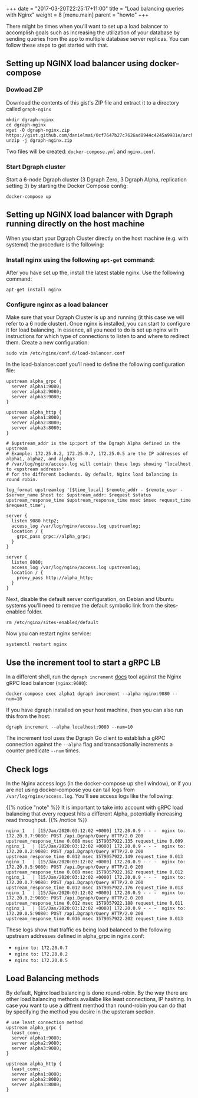+++
date = "2017-03-20T22:25:17+11:00"
title = "Load balancing queries with Nginx"
weight = 8
[menu.main]
    parent = "howto"
+++

There might be times when you'll want to set up a load balancer to accomplish goals such as increasing the utilization of your database by sending queries from the app to multiple database server replicas. You can follow these steps to get started with that.

## Setting up NGINX load balancer using docker-compose

### Dowload ZIP

Download the contents of this gist's ZIP file and extract it to a directory called `graph-nginx`

```
mkdir dgraph-nginx
cd dgraph-nginx
wget -O dgraph-nginx.zip https://gist.github.com/danielmai/0cf7647b27c7626ad8944c4245a9981e/archive/5a2f1a49ca2f77bc39981749e4783e3443eb3ad9.zip
unzip -j dgraph-nginx.zip
```
Two files will be created: `docker-compose.yml` and `nginx.conf`.

### Start Dgraph cluster

Start a 6-node Dgraph cluster (3 Dgraph Zero, 3 Dgraph Alpha, replication setting 3) by starting the Docker Compose config:

```
docker-compose up
```

## Setting up NGINX load balancer with Dgraph running directly on the host machine

When you start your Dgraph Cluster directly on the host machine (e.g. with systemd) the procedure is the following:

### Install nginx using the following `apt-get` command:

After you have set up the, install the latest stable nginx. Use the following command:
```
apt-get install nginx
```
### Configure nginx as a load balancer 

Make sure that your Dgraph Cluster is up and running (it this case we will refer to a 6 node cluster). Once nginx is installed, you can start to configure it for load balancing. In essence, all you need to do is set up nginx with instructions for which type of connections to listen to and where to redirect them. Create a new configuration:

```
sudo vim /etc/nginx/conf.d/load-balancer.conf
```

In the load-balancer.conf you’ll need to define the following configuration file:

```
upstream alpha_grpc {
  server alpha1:9080;
  server alpha2:9080;
  server alpha3:9080;
}

upstream alpha_http {
  server alpha1:8080;
  server alpha2:8080;
  server alpha3:8080;
}

# $upstream_addr is the ip:port of the Dgraph Alpha defined in the upstream
# Example: 172.25.0.2, 172.25.0.7, 172.25.0.5 are the IP addresses of alpha1, alpha2, and alpha3
# /var/log/nginx/access.log will contain these logs showing "localhost to <upstream address>"
# for the different backends. By default, Nginx load balancing is round robin.

log_format upstreamlog '[$time_local] $remote_addr - $remote_user - $server_name $host to: $upstream_addr: $request $status upstream_response_time $upstream_response_time msec $msec request_time $request_time';

server {
  listen 9080 http2;
  access_log /var/log/nginx/access.log upstreamlog;
  location / {
    grpc_pass grpc://alpha_grpc;
  }
}

server {
  listen 8080;
  access_log /var/log/nginx/access.log upstreamlog;
  location / {
    proxy_pass http://alpha_http;
  }
}
```

Next, disable the default server configuration, on Debian and Ubuntu systems you’ll need to remove the default symbolic link from the sites-enabled folder.

```
rm /etc/nginx/sites-enabled/default
```

Now you can restart nginx service:

```
systemctl restart nginx
```

## Use the increment tool to start a gRPC LB

In a different shell, run the `dgraph increment` [docs](https://dgraph.io/docs/howto/#using-the-increment-tool) tool against the Nginx gRPC load balancer (`nginx:9080`):

```
docker-compose exec alpha1 dgraph increment --alpha nginx:9080 --num=10
```

If you have dgraph installed on your host machine, then you can also run this from the host:

```
dgraph increment --alpha localhost:9080 --num=10
```

The increment tool uses the Dgraph Go client to establish a gRPC connection against the `--alpha` flag and transactionally increments a counter predicate `--num` times.

## Check logs

In the Nginx access logs (in the docker-compose up shell window), or if you are not using docker-compose you can tail logs from `/var/log/nginx/access.log`. You'll see access logs like the following:

{{% notice "note" %}}
It is important to take into account with gRPC load balancing that every request hits a different Alpha, potentially increasing read throughput.
{{% /notice %}}

```
nginx_1   | [15/Jan/2020:03:12:02 +0000] 172.20.0.9 - - -  nginx to: 172.20.0.7:9080: POST /api.Dgraph/Query HTTP/2.0 200 upstream_response_time 0.008 msec 1579057922.135 request_time 0.009
nginx_1   | [15/Jan/2020:03:12:02 +0000] 172.20.0.9 - - -  nginx to: 172.20.0.2:9080: POST /api.Dgraph/Query HTTP/2.0 200 upstream_response_time 0.012 msec 1579057922.149 request_time 0.013
nginx_1   | [15/Jan/2020:03:12:02 +0000] 172.20.0.9 - - -  nginx to: 172.20.0.5:9080: POST /api.Dgraph/Query HTTP/2.0 200 upstream_response_time 0.008 msec 1579057922.162 request_time 0.012
nginx_1   | [15/Jan/2020:03:12:02 +0000] 172.20.0.9 - - -  nginx to: 172.20.0.7:9080: POST /api.Dgraph/Query HTTP/2.0 200 upstream_response_time 0.012 msec 1579057922.176 request_time 0.013
nginx_1   | [15/Jan/2020:03:12:02 +0000] 172.20.0.9 - - -  nginx to: 172.20.0.2:9080: POST /api.Dgraph/Query HTTP/2.0 200 upstream_response_time 0.012 msec 1579057922.188 request_time 0.011
nginx_1   | [15/Jan/2020:03:12:02 +0000] 172.20.0.9 - - -  nginx to: 172.20.0.5:9080: POST /api.Dgraph/Query HTTP/2.0 200 upstream_response_time 0.016 msec 1579057922.202 request_time 0.013
```
These logs show that traffic os being load balanced to the following upstream addresses defined in alpha_grpc in nginx.conf:

- `nginx to: 172.20.0.7`
- `nginx to: 172.20.0.2`
- `nginx to: 172.20.0.5`

## Load Balancing methods

By default, Nginx load balancing is done round-robin. By the way there are other load balancing methods availalbe like least connections, IP hashing. In case you want to use a diffrent menthod than round-robin you can do that by specifying the method you desire in the upsteram section. 

```
# use least connection method
upstream alpha_grpc {
  least_conn; 
  server alpha1:9080;
  server alpha2:9080;
  server alpha3:9080;
}

upstream alpha_http {
  least_conn;
  server alpha1:8080;
  server alpha2:8080;
  server alpha3:8080;
}
```
